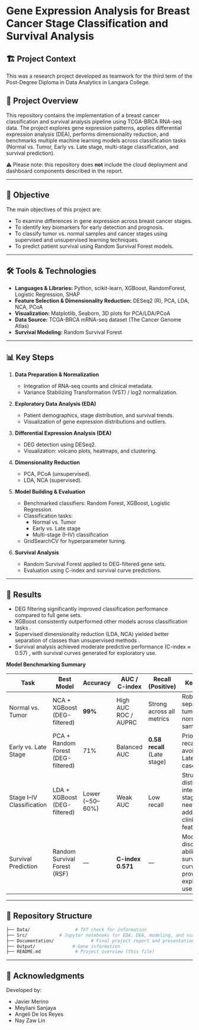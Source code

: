 # Gene Expression Analysis for Breast Cancer Stage Classification and Survival Analysis

## 🏗️ Project Context
This was a research project developed as teamwork for the third term of the Post-Degree Diploma in Data Analytics in Langara College.

## 📌 Project Overview  

This repository contains the implementation of a breast cancer classification and survival analysis pipeline using TCGA-BRCA RNA-seq data. The project explores gene expression patterns, applies differential expression analysis (DEA), performs dimensionality reduction, and benchmarks multiple machine learning models across classification tasks (Normal vs. Tumor, Early vs. Late stage, multi-stage classification, and survival prediction).  

⚠️ Please note: this repository does **not** include the cloud deployment and dashboard components described in the report.  

---

## 🎯 Objective  

The main objectives of this project are:  
- To examine differences in gene expression across breast cancer stages.  
- To identify key biomarkers for early detection and prognosis.  
- To classify tumor vs. normal samples and cancer stages using supervised and unsupervised learning techniques.  
- To predict patient survival using Random Survival Forest models.  

---

## 🛠 Tools & Technologies  

- **Languages & Libraries:** Python, scikit-learn, XGBoost, RandomForest, Logistic Regression, SHAP  
- **Feature Selection & Dimensionality Reduction:** DESeq2 (R), PCA, LDA, NCA, PCoA  
- **Visualization:** Matplotlib, Seaborn, 3D plots for PCA/LDA/PCoA  
- **Data Source:** TCGA-BRCA mRNA-seq dataset (The Cancer Genome Atlas)  
- **Survival Modeling:** Random Survival Forest  

---

## 📊 Key Steps  

1. **Data Preparation & Normalization**  
   - Integration of RNA-seq counts and clinical metadata.  
   - Variance Stabilizing Transformation (VST) / log2 normalization.  

2. **Exploratory Data Analysis (EDA)**  
   - Patient demographics, stage distribution, and survival trends.  
   - Visualization of gene expression distributions and outliers.  

3. **Differential Expression Analysis (DEA)**  
   - DEG detection using DESeq2.  
   - Visualization: volcano plots, heatmaps, and clustering.  

4. **Dimensionality Reduction**  
   - PCA, PCoA (unsupervised).  
   - LDA, NCA (supervised).  

5. **Model Building & Evaluation**  
   - Benchmarked classifiers: Random Forest, XGBoost, Logistic Regression.  
   - Classification tasks:  
     - Normal vs. Tumor  
     - Early vs. Late stage  
     - Multi-stage (I–IV) classification  
   - GridSearchCV for hyperparameter tuning.  

6. **Survival Analysis**  
   - Random Survival Forest applied to DEG-filtered gene sets.  
   - Evaluation using C-index and survival curve predictions.  

---

## 🚀 Results  

- DEG filtering significantly improved classification performance compared to full gene sets.  
- XGBoost consistently outperformed other models across classification tasks .  
- Supervised dimensionality reduction (LDA, NCA) yielded better separation of classes than unsupervised methods .  
- Survival analysis achieved moderate predictive performance (C-index ≈ 0.57) , with survival curves generated for exploratory use.  

**Model Benchmarking Summary**

| Task                          | Best Model                  | Accuracy | AUC / C-index | Recall (Positive) | Key Insight |
|-------------------------------|-----------------------------|----------|---------------|-------------------|-------------|
| Normal vs. Tumor              | NCA + XGBoost (DEG-filtered) | **99%**  | High AUC ROC / AUPRC  | Strong across all metrics | Robust separation of tumor vs. normal samples |
| Early vs. Late Stage          | PCA + Random Forest (DEG-filtered) | 71%   | Balanced AUC | **0.58 recall** (Late stage) | Prioritized recall to avoid missing Late-stage cases |
| Stage I–IV Classification     | LDA + XGBoost (DEG-filtered) | Lower (~50–60%)  | Weak AUC | Low recall | Struggled to distinguish intermediate stages; needs additional clinical features |
| Survival Prediction           | Random Survival Forest (RSF) | —        | **C-index 0.571**  | — | Modest discriminative ability; survival curves provided for exploratory use |

---

## 📂 Repository Structure  

```bash
├── Data/                 # TXT check for information
├── Src/            # Jupyter notebooks for EDA, DEA, modeling, and survival analysis. R file for download data set.  
├── Documentation/              # Final project report and presentation
├── Output/              # Gene information
├── README.md             # Project overview (this file)
```
---

## 🙌 Acknowledgments  
Developed by:  
- Javier Merino  
- Meyliani Sanjaya  
- Angeli De los Reyes  
- Nay Zaw Lin  
